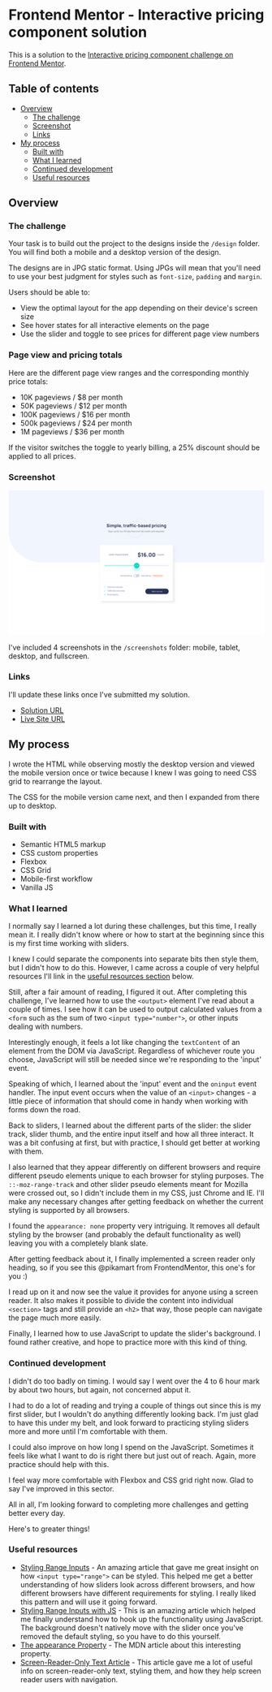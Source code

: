 # Frontend Mentor - Interactive pricing component solution

This is a solution to the [Interactive pricing component challenge on Frontend Mentor](https://www.frontendmentor.io/challenges/interactive-pricing-component-t0m8PIyY8). 

## Table of contents

- [Overview](#overview)
  - [The challenge](#the-challenge)
  - [Screenshot](#screenshot)
  - [Links](#links)
- [My process](#my-process)
  - [Built with](#built-with)
  - [What I learned](#what-i-learned)
  - [Continued development](#continued-development)
  - [Useful resources](#useful-resources)

## Overview

### The challenge

Your task is to build out the project to the designs inside the `/design` folder. You will find both a mobile and a desktop version of the design. 

The designs are in JPG static format. Using JPGs will mean that you'll need to use your best judgment for styles such as `font-size`, `padding` and `margin`. 

Users should be able to:

- View the optimal layout for the app depending on their device's screen size
- See hover states for all interactive elements on the page
- Use the slider and toggle to see prices for different page view numbers

### Page view and pricing totals

Here are the different page view ranges and the corresponding monthly price totals:

- 10K pageviews / $8 per month
- 50K pageviews / $12 per month
- 100K pageviews / $16 per month
- 500k pageviews / $24 per month
- 1M pageviews / $36 per month

If the visitor switches the toggle to yearly billing, a 25% discount should be applied to all prices.

### Screenshot

![](./screenshots/interactive-pricing-component-fullscreen.png)

I've included 4 screenshots in the `/screenshots` folder: mobile, tablet, desktop, and fullscreen.

### Links

I'll update these links once I've submitted my solution. 

- [Solution URL](https://your-solution-url.com)
- [Live Site URL](https://your-live-site-url.com)

## My process

I wrote the HTML while observing mostly the desktop version and viewed the mobile version once or twice because
I knew I was going to need CSS grid to rearrange the layout. 

The CSS for the mobile version came next, and then I expanded from there up to desktop. 

### Built with

- Semantic HTML5 markup
- CSS custom properties
- Flexbox
- CSS Grid
- Mobile-first workflow
- Vanilla JS

### What I learned

I normally say I learned a lot during these challenges, but this time, I really mean it. I really didn't know where or
how to start at the beginning since this is my first time working with sliders. 

I knew I could separate the components into separate bits then style them, but I didn't how to do this. However, I came across a couple of very helpful resources I'll link in the [useful resources section](#useful-resources) below. 

Still, after a fair amount of reading, I figured it out. After completing this challenge, I've learned how to use the
`<output>` element I've read about a couple of times. I see how it can be used to output calculated values from a `<form`
such as the sum of two `<input type="number">`, or other inputs dealing with numbers.

Interestingly enough, it feels a lot like changing the `textContent` of an element from the DOM via JavaScript. 
Regardless of whichever route you choose, JavaScript will still be needed since we're responding to the 'input' event.

Speaking of which, I learned about the 'input' event and the `oninput` event handler. The input event occurs when the
value of an `<input>` changes - a little piece of information that should come in handy when working with forms down 
the road. 

Back to sliders, I learned about the different parts of the slider: the slider track, slider thumb, and the entire 
input itself and how all three interact. It was a bit confusing at first, but with practice, I should get better at 
working with them.

I also learned that they appear differently on different browsers and require different pseudo elements unique to each
browser for styling purposes. The `::-moz-range-track` and other slider pseudo elements meant for Mozilla were crossed
out, so I didn't include them in my CSS, just Chrome and IE. I'll make any necessary changes after getting feedback on
whether the current styling is supported by all browsers.

I found the `appearance: none` property very intriguing. It removes all default styling by the browser (and probably
the default functionality as well) leaving you with a completely blank slate.

After getting feedback about it, I finally implemented a screen reader only heading, so if you see this @pikamart from
FrontendMentor, this one's for you :)

I read up on it and now see the value it provides for anyone using a screen reader. It also makes it possible to divide
the content into individual `<section>` tags and still provide an `<h2>` that way, those people can navigate the page much more easily. 

Finally, I learned how to use JavaScript to update the slider's background. I found rather creative, and hope to practice
more with this kind of thing.


### Continued development

I didn't do too badly on timing. I would say I went over the 4 to 6 hour mark by about two hours, but again, not concerned abput it. 

I had to do a lot of reading and trying a couple of things out since this is my first slider, but I wouldn't do anything
differently looking back. I'm just glad to have this under my belt, and look forward to practicing styling sliders more
and more until I'm comfortable with them. 

I could also improve on how long I spend on the JavaScript. Sometimes it feels like what I want to do is right there
but just out of reach. Again, more practice should help with this. 

I feel way more comfortable with Flexbox and CSS grid right now. Glad to say I've improved in this sector. 

All in all, I'm looking forward to completing more challenges and getting better every day.

Here's to greater things! 

### Useful resources

- [Styling Range Inputs](https://css-tricks.com/styling-cross-browser-compatible-range-inputs-css/) - An amazing article that gave me great insight on how `<input type="range">` can be styled. This helped me get a better understanding of how sliders look across different browsers, and how different browsers have different requirements for styling. I really liked this pattern and will use it going forward.
- [Styling Range Inputs with JS](https://tippingpoint.dev/style-range-input-css) - This is an amazing article which helped me finally understand how to hook up the functionality using JavaScript. The background doesn't natively move with the slider once you've removed the default styling, so you have to do this yourself.
- [The appearance Property](https://developer.mozilla.org/en-US/docs/Web/CSS/appearance) - The MDN article about this interesting property.
- [Screen-Reader-Only Text Article](https://accessible360.com/accessible360-blog/use-aria-label-screen-reader-text/) - This article gave me a lot of useful info on screen-reader-only text, styling them, and how they help screen reader users with navigation. 
